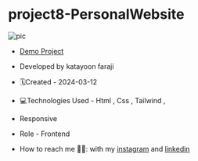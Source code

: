 # project8-PersonalWebsite
![pic](https://github.com/katayoon-faraji-web/project8-PersonalWebsite/assets/144775981/d80227da-9daa-43c5-a9c5-c19e740194f2)



- [Demo Project](https://katayoon-faraji-web.github.io/project8-PersonalWebsite/)

- Developed by katayoon faraji

- 🗓️Created - 2024-03-12

- 💻Technologies Used - Html , Css , Tailwind ,

- Responsive
  
- Role - Frontend

- How to reach me 👩🏻: with my [instagram](https://instagram.com/katayoon_faraji_web) and [linkedin](https://www.linkedin.com/in/katayoon-faraji-web-3b722b207r)
